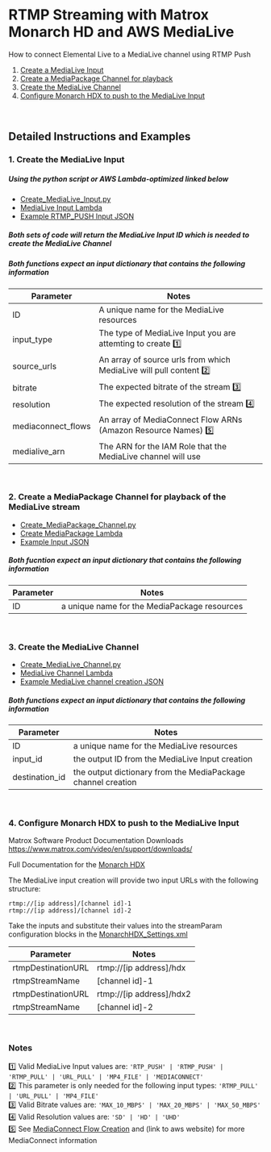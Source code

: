 # RTMP Streaming with Matrox Monarch HD and AWS MediaLive
How to connect Elemental Live to a MediaLive channel using RTMP Push
1. [Create a MediaLive Input](#1-create-the-medialive-input)
2. [Create a MediaPackage Channel for playback](#2-create-a-mediapackage-channel-for-playback-of-the-medialive-stream)
3. [Create the MediaLive Channel](#3-create-the-medialive-channel)
4. [Configure Monarch HDX to push to the MediaLive Input](#4-configure-monarch-hdx-to-push-to-the-medialive-input)
<br>

## Detailed Instructions and Examples
### 1. Create the MediaLive Input
##### Using the python script or AWS Lambda-optimized linked below
- [Create_MediaLive_Input.py](https://github.com/kulpbenamazon/demo/blob/master/MediaLive/Compatibility/Examples/Create_MediaLive_Input.py)
- [MediaLive Input Lambda](https://github.com/kulpbenamazon/demo/blob/master/MediaLive/Compatibility/Examples/Lambda_Create_MediaLive_Input.py)
- [Example RTMP_PUSH Input JSON](https://github.com/kulpbenamazon/demo/blob/master/MediaLive/Compatibility/Examples/MediaLive_Input.json)
##### Both sets of code will return the MediaLive Input ID which is needed to create the MediaLive Channel
##### Both functions expect an input dictionary that contains the following information
Parameter | Notes
------------ | -------------
ID | A unique name for the MediaLive resources
input_type | The type of MediaLive Input you are attemting to create [:one:](#notes)
source_urls | An array of source urls from which MediaLive will pull content [:two:](#notes)
bitrate | The expected bitrate of the stream [:three:](#notes)
resolution | The expected resolution of the stream [:four:](#notes)
mediaconnect_flows | An array of MediaConnect Flow ARNs (Amazon Resource Names) [:five:](#notes)
medialive_arn | The ARN for the IAM Role that the MediaLive channel will use
<br>

### 2. Create a MediaPackage Channel for playback of the MediaLive stream
- [Create_MediaPackage_Channel.py](https://github.com/kulpbenamazon/demo/blob/master/MediaPackage/Compatibility/Examples/Create_MediaPackage_Channel.py)
- [Create MediaPackage Lambda](https://github.com/kulpbenamazon/demo/blob/master/MediaPackage/Compatibility/Examples/Lambda_Create_MediaPackage_Channel.py)
- [Example Input JSON](https://github.com/kulpbenamazon/demo/blob/master/MediaPackage/Compatibility/Examples/MediaPackage_Channel.json)
##### Both fucntion expect an input dictionary that contains the following information
Parameter | Notes
------------ | -------------
ID | a unique name for the MediaPackage resources
<br>

### 3. Create the MediaLive Channel
- [Create_MediaLive_Channel.py](https://github.com/kulpbenamazon/demo/blob/master/MediaLive/Compatibility/Examples/Create_MediaLive_Channel.py)
- [MediaLive Channel Lambda](https://github.com/kulpbenamazon/demo/blob/master/MediaLive/Compatibility/Examples/Lambda_Create_MediaLive_Channel.py)
- [Example MediaLive channel creation JSON](https://github.com/kulpbenamazon/demo/blob/master/MediaLive/Compatibility/Examples/MediaLive_Input.json)
##### Both functions expect an input dictionary that contains the following information
Parameter | Notes
------------ | -------------
ID | a unique name for the MediaLive resources
input_id | the output ID from the MediaLive Input creation
destination_id | the output dictionary from the MediaPackage channel creation
<br>


### 4. Configure Monarch HDX to push to the MediaLive Input
Matrox Software Product Documentation Downloads https://www.matrox.com/video/en/support/downloads/

Full Documentation for the [Monarch HDX](https://www.matrox.com/video/en/support/downloads/download/?id=225&product=113&osName=28&productName=monarch_hdx&downloadType=Documentation)

The MediaLive input creation will provide two input URLs with the following structure:
```
rtmp://[ip address]/[channel id]-1
rtmp://[ip address]/[channel id]-2
```
Take the inputs and substitute their values into the streamParam configuration blocks in the [MonarchHDX_Settings.xml](./MonarchHDX_Settings.xml)

Parameter | Notes
------------ | -------------
rtmpDestinationURL | rtmp://[ip address]/hdx
rtmpStreamName | [channel id]-1
rtmpDestinationURL | rtmp://[ip address]/hdx2
rtmpStreamName | [channel id]-2
<br>

### Notes
:one: Valid MediaLive Input values are: `'RTP_PUSH' | 'RTMP_PUSH' | 'RTMP_PULL' | 'URL_PULL' | 'MP4_FILE' | 'MEDIACONNECT'`<br>
:two: This parameter is only needed for the following input types: `'RTMP_PULL' | 'URL_PULL' | 'MP4_FILE'` <br>
:three: Valid Bitrate values are: `'MAX_10_MBPS' | 'MAX_20_MBPS' | 'MAX_50_MBPS'` <br>
:four: Valid Resolution values are: `'SD' | 'HD' | 'UHD'` <br>
:five: See [MediaConnect Flow Creation](http://github.com/kulpbenamazon/MediaConnect') and (link to aws website) for more MediaConnect information <br>
